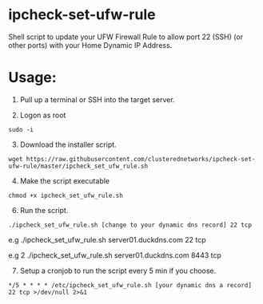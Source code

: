 # ipcheck-set-ufw-rule
Shell script to update your UFW Firewall Rule to allow port 22 (SSH) (or other ports) with your Home Dynamic IP Address.

# Usage:

1. Pull up a terminal or SSH into the target server.

2. Logon as root

<code>sudo -i</code>

3. Download the installer script.

```
wget https://raw.githubusercontent.com/clusterednetworks/ipcheck-set-ufw-rule/master/ipcheck_set_ufw_rule.sh
```

4. Make the script executable

```
chmod +x ipcheck_set_ufw_rule.sh
```

6. Run the script.

```
./ipcheck_set_ufw_rule.sh [change to your dynamic dns record] 22 tcp
```
e.g ./ipcheck_set_ufw_rule.sh server01.duckdns.com 22 tcp

e.g 2 ./ipcheck_set_ufw_rule.sh server01.duckdns.com 8443 tcp

7. Setup a cronjob to run the script every 5 min if you choose.
   
```
*/5 * * * * /etc/ipcheck_set_ufw_rule.sh [your dynamic dns a record] 22 tcp >/dev/null 2>&1
```

